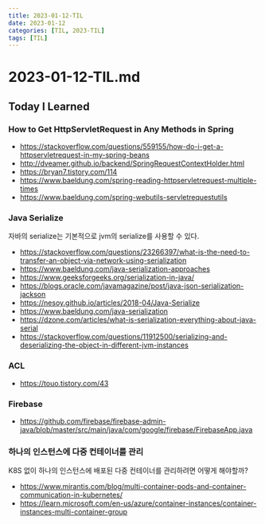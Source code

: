 ```yaml
---
title: 2023-01-12-TIL
date: 2023-01-12
categories: [TIL, 2023-TIL]
tags: [TIL]
---
```


# 2023-01-12-TIL.md

## Today I Learned

### How to Get HttpServletRequest in Any Methods in Spring

- https://stackoverflow.com/questions/559155/how-do-i-get-a-httpservletrequest-in-my-spring-beans
- http://dveamer.github.io/backend/SpringRequestContextHolder.html
- https://bryan7.tistory.com/114
- https://www.baeldung.com/spring-reading-httpservletrequest-multiple-times
- https://www.baeldung.com/spring-webutils-servletrequestutils

### Java Serialize

자바의 serialize는 기본적으로 jvm의 serialize를 사용할 수 있다.

- https://stackoverflow.com/questions/23266397/what-is-the-need-to-transfer-an-object-via-network-using-serialization
- https://www.baeldung.com/java-serialization-approaches
- https://www.geeksforgeeks.org/serialization-in-java/
- https://blogs.oracle.com/javamagazine/post/java-json-serialization-jackson
- https://nesoy.github.io/articles/2018-04/Java-Serialize
- https://www.baeldung.com/java-serialization
- https://dzone.com/articles/what-is-serialization-everything-about-java-serial
- https://stackoverflow.com/questions/11912500/serializing-and-deserializing-the-object-in-different-jvm-instances

### ACL

- https://touo.tistory.com/43

### Firebase

- https://github.com/firebase/firebase-admin-java/blob/master/src/main/java/com/google/firebase/FirebaseApp.java

### 하나의 인스턴스에 다중 컨테이너를 관리

K8S 없이 하나의 인스턴스에 배포된 다중 컨테이너를 관리하려면 어떻게 해야할까?

- https://www.mirantis.com/blog/multi-container-pods-and-container-communication-in-kubernetes/
- https://learn.microsoft.com/en-us/azure/container-instances/container-instances-multi-container-group
